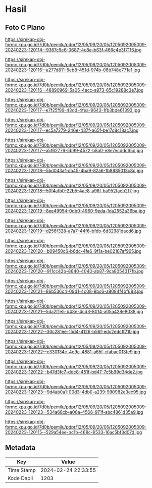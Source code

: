# Hasil

## Foto C Plano

https://sirekap-obj-formc.kpu.go.id/7d0b/pemilu/pdpr/12/05/09/20/05/1205092005009-20240223-120114--9367c5c6-0687-4c8e-b63f-466c4e3f7116.jpg

https://sirekap-obj-formc.kpu.go.id/7d0b/pemilu/pdpr/12/05/09/20/05/1205092005009-20240223-120116--a277d811-5eb8-451d-974b-06b748e771e1.jpg

https://sirekap-obj-formc.kpu.go.id/7d0b/pemilu/pdpr/12/05/09/20/05/1205092005009-20240223-120116--48890969-5a05-4acc-a973-65c19288c3e7.jpg

https://sirekap-obj-formc.kpu.go.id/7d0b/pemilu/pdpr/12/05/09/20/05/1205092005009-20240223-120117--e7f25f99-43dd-4fea-9643-1fb3bde61393.jpg

https://sirekap-obj-formc.kpu.go.id/7d0b/pemilu/pdpr/12/05/09/20/05/1205092005009-20240223-120117--ec5a7279-246e-437f-a65f-be17d8c18ac7.jpg

https://sirekap-obj-formc.kpu.go.id/7d0b/pemilu/pdpr/12/05/09/20/05/1205092005009-20240223-120117--a5f62776-5b99-4572-b8a0-e8e7ecddc65d.jpg

https://sirekap-obj-formc.kpu.go.id/7d0b/pemilu/pdpr/12/05/09/20/05/1205092005009-20240223-120118--5bd043af-cb45-4ba9-82a6-1b8885013c8d.jpg

https://sirekap-obj-formc.kpu.go.id/7d0b/pemilu/pdpr/12/05/09/20/05/1205092005009-20240223-120118--50f4afb0-22b5-4ae8-a98f-ba952faeb2f7.jpg

https://sirekap-obj-formc.kpu.go.id/7d0b/pemilu/pdpr/12/05/09/20/05/1205092005009-20240223-120119--8ee49954-0db0-4960-9eda-1da2552a36ba.jpg

https://sirekap-obj-formc.kpu.go.id/7d0b/pemilu/pdpr/12/05/09/20/05/1205092005009-20240223-120119--d256f328-a7a7-44f6-bfdb-6d32981dacd6.jpg

https://sirekap-obj-formc.kpu.go.id/7d0b/pemilu/pdpr/12/05/09/20/05/1205092005009-20240223-120120--b09450c6-b6dc-4fe6-9f1a-be02187af965.jpg

https://sirekap-obj-formc.kpu.go.id/7d0b/pemilu/pdpr/12/05/09/20/05/1205092005009-20240223-120120--911cc42b-8640-4040-ab87-9ca8054317fb.jpg

https://sirekap-obj-formc.kpu.go.id/7d0b/pemilu/pdpr/12/05/09/20/05/1205092005009-20240223-120121--86b536c4-09d1-4c08-9bc6-a8084f4bf683.jpg

https://sirekap-obj-formc.kpu.go.id/7d0b/pemilu/pdpr/12/05/09/20/05/1205092005009-20240223-120121--5da2f1e5-b43e-4cd3-8014-a05a428e8038.jpg

https://sirekap-obj-formc.kpu.go.id/7d0b/pemilu/pdpr/12/05/09/20/05/1205092005009-20240223-120122--30c281ee-15d4-4126-b56f-edc2edcff710.jpg

https://sirekap-obj-formc.kpu.go.id/7d0b/pemilu/pdpr/12/05/09/20/05/1205092005009-20240223-120122--e330134c-4e9c-4881-a65f-cfabac013fe9.jpg

https://sirekap-obj-formc.kpu.go.id/7d0b/pemilu/pdpr/12/05/09/20/05/1205092005009-20240223-120122--b47d3fc7-ddc8-451f-bd47-7c5b99d34de2.jpg

https://sirekap-obj-formc.kpu.go.id/7d0b/pemilu/pdpr/12/05/09/20/05/1205092005009-20240223-120123--9d4ab0a1-00d3-4db0-a239-990982e3ec95.jpg

https://sirekap-obj-formc.kpu.go.id/7d0b/pemilu/pdpr/12/05/09/20/05/1205092005009-20240223-120123--534a68cb-a08a-4566-971f-abc4861d35a9.jpg

https://sirekap-obj-formc.kpu.go.id/7d0b/pemilu/pdpr/12/05/09/20/05/1205092005009-20240223-120115--529a54ee-bc1b-468c-9533-16ac5bf3d07d.jpg


## Metadata

| Key        | Value               |
| ---------- | ------------------- |
| Time Stamp | 2024-02-24 22:33:55 |
| Kode Dapil | 1203                |



